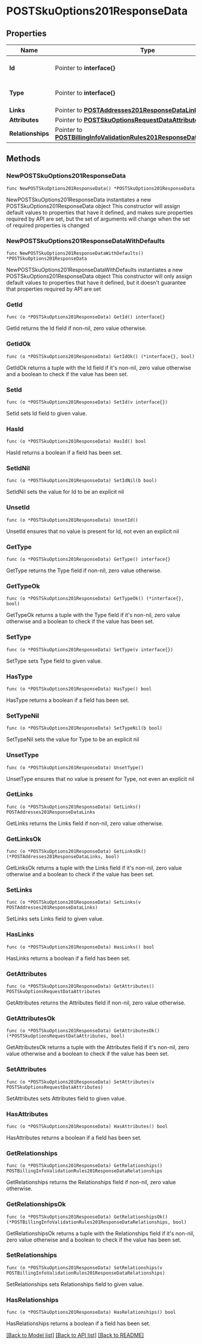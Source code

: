 # POSTSkuOptions201ResponseData

## Properties

Name | Type | Description | Notes
------------ | ------------- | ------------- | -------------
**Id** | Pointer to **interface{}** | The resource&#39;s id | [optional] 
**Type** | Pointer to **interface{}** | The resource&#39;s type | [optional] 
**Links** | Pointer to [**POSTAddresses201ResponseDataLinks**](POSTAddresses201ResponseDataLinks.md) |  | [optional] 
**Attributes** | Pointer to [**POSTSkuOptionsRequestDataAttributes**](POSTSkuOptionsRequestDataAttributes.md) |  | [optional] 
**Relationships** | Pointer to [**POSTBillingInfoValidationRules201ResponseDataRelationships**](POSTBillingInfoValidationRules201ResponseDataRelationships.md) |  | [optional] 

## Methods

### NewPOSTSkuOptions201ResponseData

`func NewPOSTSkuOptions201ResponseData() *POSTSkuOptions201ResponseData`

NewPOSTSkuOptions201ResponseData instantiates a new POSTSkuOptions201ResponseData object
This constructor will assign default values to properties that have it defined,
and makes sure properties required by API are set, but the set of arguments
will change when the set of required properties is changed

### NewPOSTSkuOptions201ResponseDataWithDefaults

`func NewPOSTSkuOptions201ResponseDataWithDefaults() *POSTSkuOptions201ResponseData`

NewPOSTSkuOptions201ResponseDataWithDefaults instantiates a new POSTSkuOptions201ResponseData object
This constructor will only assign default values to properties that have it defined,
but it doesn't guarantee that properties required by API are set

### GetId

`func (o *POSTSkuOptions201ResponseData) GetId() interface{}`

GetId returns the Id field if non-nil, zero value otherwise.

### GetIdOk

`func (o *POSTSkuOptions201ResponseData) GetIdOk() (*interface{}, bool)`

GetIdOk returns a tuple with the Id field if it's non-nil, zero value otherwise
and a boolean to check if the value has been set.

### SetId

`func (o *POSTSkuOptions201ResponseData) SetId(v interface{})`

SetId sets Id field to given value.

### HasId

`func (o *POSTSkuOptions201ResponseData) HasId() bool`

HasId returns a boolean if a field has been set.

### SetIdNil

`func (o *POSTSkuOptions201ResponseData) SetIdNil(b bool)`

 SetIdNil sets the value for Id to be an explicit nil

### UnsetId
`func (o *POSTSkuOptions201ResponseData) UnsetId()`

UnsetId ensures that no value is present for Id, not even an explicit nil
### GetType

`func (o *POSTSkuOptions201ResponseData) GetType() interface{}`

GetType returns the Type field if non-nil, zero value otherwise.

### GetTypeOk

`func (o *POSTSkuOptions201ResponseData) GetTypeOk() (*interface{}, bool)`

GetTypeOk returns a tuple with the Type field if it's non-nil, zero value otherwise
and a boolean to check if the value has been set.

### SetType

`func (o *POSTSkuOptions201ResponseData) SetType(v interface{})`

SetType sets Type field to given value.

### HasType

`func (o *POSTSkuOptions201ResponseData) HasType() bool`

HasType returns a boolean if a field has been set.

### SetTypeNil

`func (o *POSTSkuOptions201ResponseData) SetTypeNil(b bool)`

 SetTypeNil sets the value for Type to be an explicit nil

### UnsetType
`func (o *POSTSkuOptions201ResponseData) UnsetType()`

UnsetType ensures that no value is present for Type, not even an explicit nil
### GetLinks

`func (o *POSTSkuOptions201ResponseData) GetLinks() POSTAddresses201ResponseDataLinks`

GetLinks returns the Links field if non-nil, zero value otherwise.

### GetLinksOk

`func (o *POSTSkuOptions201ResponseData) GetLinksOk() (*POSTAddresses201ResponseDataLinks, bool)`

GetLinksOk returns a tuple with the Links field if it's non-nil, zero value otherwise
and a boolean to check if the value has been set.

### SetLinks

`func (o *POSTSkuOptions201ResponseData) SetLinks(v POSTAddresses201ResponseDataLinks)`

SetLinks sets Links field to given value.

### HasLinks

`func (o *POSTSkuOptions201ResponseData) HasLinks() bool`

HasLinks returns a boolean if a field has been set.

### GetAttributes

`func (o *POSTSkuOptions201ResponseData) GetAttributes() POSTSkuOptionsRequestDataAttributes`

GetAttributes returns the Attributes field if non-nil, zero value otherwise.

### GetAttributesOk

`func (o *POSTSkuOptions201ResponseData) GetAttributesOk() (*POSTSkuOptionsRequestDataAttributes, bool)`

GetAttributesOk returns a tuple with the Attributes field if it's non-nil, zero value otherwise
and a boolean to check if the value has been set.

### SetAttributes

`func (o *POSTSkuOptions201ResponseData) SetAttributes(v POSTSkuOptionsRequestDataAttributes)`

SetAttributes sets Attributes field to given value.

### HasAttributes

`func (o *POSTSkuOptions201ResponseData) HasAttributes() bool`

HasAttributes returns a boolean if a field has been set.

### GetRelationships

`func (o *POSTSkuOptions201ResponseData) GetRelationships() POSTBillingInfoValidationRules201ResponseDataRelationships`

GetRelationships returns the Relationships field if non-nil, zero value otherwise.

### GetRelationshipsOk

`func (o *POSTSkuOptions201ResponseData) GetRelationshipsOk() (*POSTBillingInfoValidationRules201ResponseDataRelationships, bool)`

GetRelationshipsOk returns a tuple with the Relationships field if it's non-nil, zero value otherwise
and a boolean to check if the value has been set.

### SetRelationships

`func (o *POSTSkuOptions201ResponseData) SetRelationships(v POSTBillingInfoValidationRules201ResponseDataRelationships)`

SetRelationships sets Relationships field to given value.

### HasRelationships

`func (o *POSTSkuOptions201ResponseData) HasRelationships() bool`

HasRelationships returns a boolean if a field has been set.


[[Back to Model list]](../README.md#documentation-for-models) [[Back to API list]](../README.md#documentation-for-api-endpoints) [[Back to README]](../README.md)


